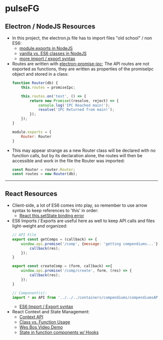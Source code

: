 # pulseFG
## Electron / NodeJS Resources
- In this project, the electron.js file has to import files "old school" / non ES6:
    - [module.exports in NodeJS](https://stackabuse.com/how-to-use-module-exports-in-node-js/)
    - [vanilla vs. ES6 classes in NodeJS](https://m.dotdev.co/how-to-use-classes-in-node-js-with-no-pre-compilers-and-why-you-should-ad9ffd63817d)
    - [more import / export syntax](https://www.sitepoint.com/understanding-module-exports-exports-node-js/)
- Routes are written with [electron-promise-ipc](https://www.npmjs.com/package/electron-promise-ipc); The API routes are not exported as functions, they are written as properties of the promiseIpc object and stored in a class:
    ```javascript
    function Router(db) {
        this.routes = promiseIpc;

        this.routes.on('test', () => {
            return new Promise((resolve, reject) => {
                console.log('IPC Reached main!');
                resolve('IPC Returned from main!');
            });
        });
    }

    module.exports = {
        Router: Router
    }
    ```
- This may appear strange as a new Router class will be declared with no function calls, but by its declaration alone, the routes will then be accessible and work in the file the Router was imported:
    ```javascript
    const Router = router.Router;
    const routes = new Router(db);
    ```
---
## React Resources
- Client-side, a lot of ES6 comes into play, so remember to use arrow syntax to keep references to 'this' in order:
    - [React this.setState binding error](https://stackoverflow.com/questions/31045716/react-this-setstate-is-not-a-function)
- ES6 Imports / Exports are useful here as well to keep API calls and files light-weight and organized:
    ```javascript
    // API File
    export const getComps = (callback) => {
        window.api.promise('/comp', {message: 'getting compendiums...'}, (res) => {
            callback(res);
        });
    }

    export const createComp = (form, callback) =>{
        window.api.promise('/comp/create', form, (res) => {
            callback(res);
        });
    }

    // Component(s):
    import * as API from '../../../containers/compendiums/compendiumsAPI';
    ```
    - [ES6 Import / Export syntax](https://developer.mozilla.org/en-US/docs/Web/JavaScript/Reference/Statements/import)
- React Context and State Management:
    - [Context API](https://reactjs.org/docs/context.html)
    - [Class vs. Function Usage](https://www.taniarascia.com/using-context-api-in-react/)
    - [Wes Bos Video Demo](https://www.youtube.com/watch?v=XLJN4JfniH4)
    - [State in function components w/ Hooks](https://reactjs.org/docs/hooks-state.html)